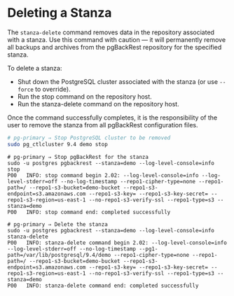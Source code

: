 # Deleting a Stanza

The `stanza-delete` command removes data in the repository associated with a stanza. Use this command with caution — it will permanently remove all backups and archives from the pgBackRest repository for the specified stanza.

To delete a stanza:

- Shut down the PostgreSQL cluster associated with the stanza (or use `--force` to override).
- Run the stop command on the repository host.
- Run the stanza-delete command on the repository host.

Once the command successfully completes, it is the responsibility of the user to remove the stanza from all pgBackRest configuration files.

```bash
# pg-primary ⇒ Stop PostgreSQL cluster to be removed
sudo pg_ctlcluster 9.4 demo stop
```

```bash{4}
# pg-primary ⇒ Stop pgBackRest for the stanza
sudo -u postgres pgbackrest --stanza=demo --log-level-console=info stop
P00   INFO: stop command begin 2.02: --log-level-console=info --log-level-stderr=off --no-log-timestamp --repo1-cipher-type=none --repo1-path=/ --repo1-s3-bucket=demo-bucket --repo1-s3-endpoint=s3.amazonaws.com --repo1-s3-key= --repo1-s3-key-secret= --repo1-s3-region=us-east-1 --no-repo1-s3-verify-ssl --repo1-type=s3 --stanza=demo
P00   INFO: stop command end: completed successfully
```

```bash{4}
# pg-primary ⇒ Delete the stanza
sudo -u postgres pgbackrest --stanza=demo --log-level-console=info stanza-delete
P00   INFO: stanza-delete command begin 2.02: --log-level-console=info --log-level-stderr=off --no-log-timestamp --pg1-path=/var/lib/postgresql/9.4/demo --repo1-cipher-type=none --repo1-path=/ --repo1-s3-bucket=demo-bucket --repo1-s3-endpoint=s3.amazonaws.com --repo1-s3-key= --repo1-s3-key-secret= --repo1-s3-region=us-east-1 --no-repo1-s3-verify-ssl --repo1-type=s3 --stanza=demo
P00   INFO: stanza-delete command end: completed successfully
```
